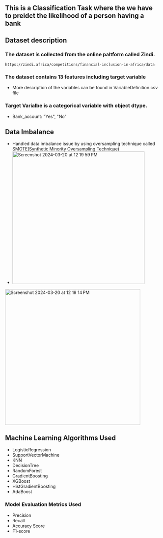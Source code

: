 ## This is a Classification Task where the we have to preidct the likelihood of a person having a bank


## Dataset description
### The dataset is collected from the online paltform called Zindi.
```
https://zindi.africa/competitions/financial-inclusion-in-africa/data
```

### The dataset contains 13 features including target variable
* More description of the variables can be found in VariableDefinition.csv file

### Target Varialbe is a categorical variable with object dtype.
* Bank_account: "Yes", "No"

## Data Imbalance
* Handled data imbalance issue by using oversampling technique called SMOTE(Synthetic Minority Oversampling Technique)
* <img width="430" alt="Screenshot 2024-03-20 at 12 19 59 PM" src="https://github.com/SabinAdkh/Financila-Inclusion-in-Africa-using-Machine-Learning/assets/48882205/206e7a8d-e9cb-4a85-a639-1cbf8be44751">

<img width="440" alt="Screenshot 2024-03-20 at 12 19 14 PM" src="https://github.com/SabinAdkh/Financila-Inclusion-in-Africa-using-Machine-Learning/assets/48882205/3639f399-7cb6-4d09-ae51-a89f35583bf0">



## Machine Learning Algorithms Used
* LogisticRegression
* SupportVectorMachine
* KNN
* DecisionTree
* RandomForest
* GradientBoosting
* XGBoost
* HistGradientBoosting
* AdaBoost

### Model Evaluation Metrics Used
* Precision
* Recall 
* Accuracy Score
* F1-score

  

